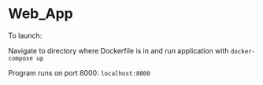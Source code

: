 # Web_App
To launch:

Navigate to directory where Dockerfile is in and run application with ```docker-compose up```

Program runs on port 8000:
```localhost:8000```
